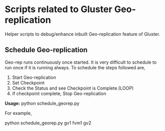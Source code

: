 # Scripts related to Gluster Geo-replication

Helper scripts to debug/enhance inbuilt Geo-replication feature of Gluster.

## Schedule Geo-replication
Geo-rep runs continuously once started. It is very difficult to schedule to run once if it is running always. To schedule the steps followed are,

1. Start Geo-replication
2. Set Checkpoint
3. Check the Status and see Checkpoint is Complete.(LOOP)
4. If checkpoint complete, Stop Geo-replication

**Usage:**
python schedule_georep.py <MASTERVOL> <SLAVEHOST> <SLAVEVOL>

For example,

python schedule_georep.py gv1 fvm1 gv2

